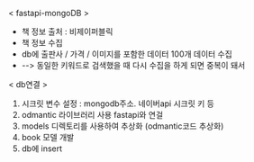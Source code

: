< fastapi-mongoDB >

- 책 정보 출처 : 비제이퍼블릭
- 책 정보 수집
- db에 출판사 / 가격 / 이미지를 포함한 데이터 100개 데이터 수집
- --> 동일한 키워드로 검색했을 때 다시 수집을 하게 되면 중복이 돼서


< db연결 >

1. 시크릿 변수 설정 : mongodb주소. 네이버api 시크릿 키 등
2. odmantic 라이브러리 사용 fastapi와 연걸
3. models 디렉토리를 사용하여 추상화 (odmantic코드 추상화)
4. book 모델 개발
5. db에 insert
